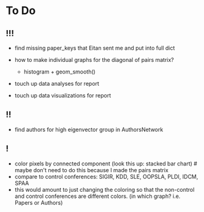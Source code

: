 # To Do

## !!!

- find missing paper_keys that Eitan sent me and put into full dict

- how to make individual graphs for the diagonal of pairs matrix?
  - histogram + geom_smooth()

- touch up data analyses for report
- touch up data visualizations for report

## !!

- find authors for high eigenvector group in AuthorsNetwork

## !

- color pixels by connected component (look this up: stacked bar chart) # maybe don't need to do this because I made the pairs matrix
- compare to control conferences: SIGIR, KDD, SLE, OOPSLA, PLDI, IDCM, SPAA
- this would amount to just changing the coloring so that the non-control and control conferences are different colors. (in which graph? i.e. Papers or Authors)
